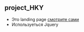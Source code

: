 ## project_HKY

- Это landing page [смотрите сами](https://ker-yaqw.github.io/project_HKY/app/)
- Используеться Jquery
